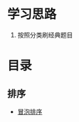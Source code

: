 # 学习思路
1. 按照分类刷经典题目

# 目录

## 排序

- [冒泡排序](https://github.com/Elias-cug/Elias-Notes/blob/master/leetcode-js/排序/冒泡排序.js)